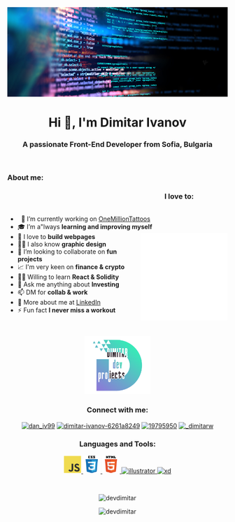 
<img src="https://raw.githubusercontent.com/devdimitar/devdimitar/main/software-code-wallpaper-githubdev-3.png">

<h1 align="center">Hi 👋, I'm Dimitar Ivanov</h1>
<h3 align="center">A passionate Front-End Developer from Sofia, Bulgaria</h3>

</br>

<h3>About me:</h3>
<h3 align="right">I love to:&nbsp;&nbsp;&nbsp;&nbsp;&nbsp;&nbsp;&nbsp;&nbsp;&nbsp;&nbsp;&nbsp;&nbsp;&nbsp;&nbsp;&nbsp;&nbsp;&nbsp;&nbsp;&nbsp;&nbsp;</h3>
<ul>
&nbsp;&nbsp;<li &nbsp;>&nbsp;&nbsp;🔧 I’m currently working on <a href="https://onemilliontattoos.bg/">OneMillionTattoos</a></li>
<li>🎓 I’m a"lways <strong>learning and improving myself</strong></li>
<img align="right" src="https://raw.githubusercontent.com/devdimitar/devdimitar/main/coding-shit.gif" width="200px">
<li>📝 I love to <strong>build webpages</strong></li>
<li>🧑‍🎨 I also know <strong>graphic design</strong></li>
<li>👯 I’m looking to collaborate on <strong>fun projects</strong></li>
<li>📈 I'm very keen on <strong>finance & crypto</strong></li>
<li>👨‍💻 Willing to learn <strong>React & Solidity</strong></li>
<li>💬 Ask me anything about <strong>Investing</strong></li>
<li>📫 DM for <strong>collab & work</strong></li>
<li>🎑 More about me at <a href="https://www.linkedin.com/in/dimitar-ivanov-6261a8249/">LinkedIn</a></li>
<li>⚡ Fun fact <strong>I never miss a workout</strong></li>
</ul>

</br>

<p align="center"><img alt="devDimitar" width="150" src="https://raw.githubusercontent.com/devdimitar/devdimitar/main/D-LOGO-XV-2-nobg.png"></p>

<h3 align="center">Connect with me:</h3>
<p align="center">
<a href="https://twitter.com/dan_iv99" target="blank"><img align="center" src="https://raw.githubusercontent.com/rahuldkjain/github-profile-readme-generator/master/src/images/icons/Social/twitter.svg" alt="dan_iv99" height="30" width="40" /></a>
<a href="https://linkedin.com/in/dimitar-ivanov-6261a8249" target="blank"><img align="center" src="https://raw.githubusercontent.com/rahuldkjain/github-profile-readme-generator/master/src/images/icons/Social/linked-in-alt.svg" alt="dimitar-ivanov-6261a8249" height="30" width="40" /></a>
<a href="https://stackoverflow.com/users/19795950" target="blank"><img align="center" src="https://raw.githubusercontent.com/rahuldkjain/github-profile-readme-generator/master/src/images/icons/Social/stack-overflow.svg" alt="19795950" height="30" width="40" /></a>
<a href="https://instagram.com/_dimitarw" target="blank"><img align="center" src="https://raw.githubusercontent.com/rahuldkjain/github-profile-readme-generator/master/src/images/icons/Social/instagram.svg" alt="_dimitarw" height="30" width="40" /></a>
</p>

<h3 align="center">Languages and Tools:</h3>
<p align="center"><a href="https://developer.mozilla.org/en-US/docs/Web/JavaScript" target="_blank" rel="noreferrer"> <img src="https://raw.githubusercontent.com/devicons/devicon/master/icons/javascript/javascript-original.svg" alt="javascript" width="40" height="40"/> </a> <a href="https://www.w3schools.com/css/" target="_blank" rel="noreferrer"> <img src="https://raw.githubusercontent.com/devicons/devicon/master/icons/css3/css3-original-wordmark.svg" alt="css3" width="40" height="40"/> </a> <a href="https://www.w3.org/html/" target="_blank" rel="noreferrer"> <img src="https://raw.githubusercontent.com/devicons/devicon/master/icons/html5/html5-original-wordmark.svg" alt="html5" width="40" height="40"/> </a> <a href="https://www.adobe.com/in/products/illustrator.html" target="_blank" rel="noreferrer"> <img src="https://www.vectorlogo.zone/logos/adobe_illustrator/adobe_illustrator-icon.svg" alt="illustrator" width="40" height="40"/> </a> <a href="https://www.adobe.com/products/xd.html" target="_blank" rel="noreferrer"> <img src="https://cdn.worldvectorlogo.com/logos/adobe-xd.svg" alt="xd" width="40" height="40"/> </a> </p>

</br>

<p align="center"><img src="https://github-readme-streak-stats.herokuapp.com/?user=devdimitar&" alt="devdimitar" /></p>

<p align="center"><img src="https://github-readme-stats.vercel.app/api?username=devdimitar&show_icons=true&locale=en" alt="devdimitar" /></p>